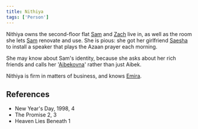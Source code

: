 ```yaml
---
title: Nithiya
tags: ['Person']
---
```

Nithiya owns the second-floor flat [Sam](_wiki/sam.md) and [Zach](_wiki/zach.md) live in, as well as the room she lets [Sam](_wiki/sam.md) renovate and use. She is pious: she got her girlfriend [Saesha](_wiki/saesha.md) to install a speaker that plays the Azaan prayer each morning.

She may know about Sam's identity, because she asks about her rich friends and calls her '[Aibekovna](_wiki/aibek.md)' rather than just Aibek.

Nithiya is firm in matters of business, and knows [Emira](_wiki/emira.md).

## References
- New Year's Day, 1998, 4
- The Promise 2, 3
- Heaven Lies Beneath 1
